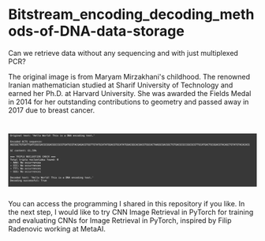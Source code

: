 # Bitstream_encoding_decoding_methods-of-DNA-data-storage


Can we retrieve data without any sequencing and with just multiplexed PCR? 
 
The original image is from Maryam Mirzakhani's childhood. The renowned Iranian mathematician studied at Sharif University of Technology and earned her Ph.D. at Harvard University. She was awarded the Fields Medal in 2014 for her outstanding contributions to geometry and passed away in 2017 due to breast cancer.

<h1><img src="https://github.com/armanhajizadeh/Bitstream_encoding_decoding_methods-of-DNA-data-storage/blob/main/Screenshot%202025-05-02%20at%2018.44.46.png"
></h1>

You can access the programming I shared in this repository if you like.
In the next step, I would like to try CNN Image Retrieval in PyTorch for training and evaluating CNNs for Image Retrieval in PyTorch, inspired by Filip Radenovic
working at MetaAI. 
